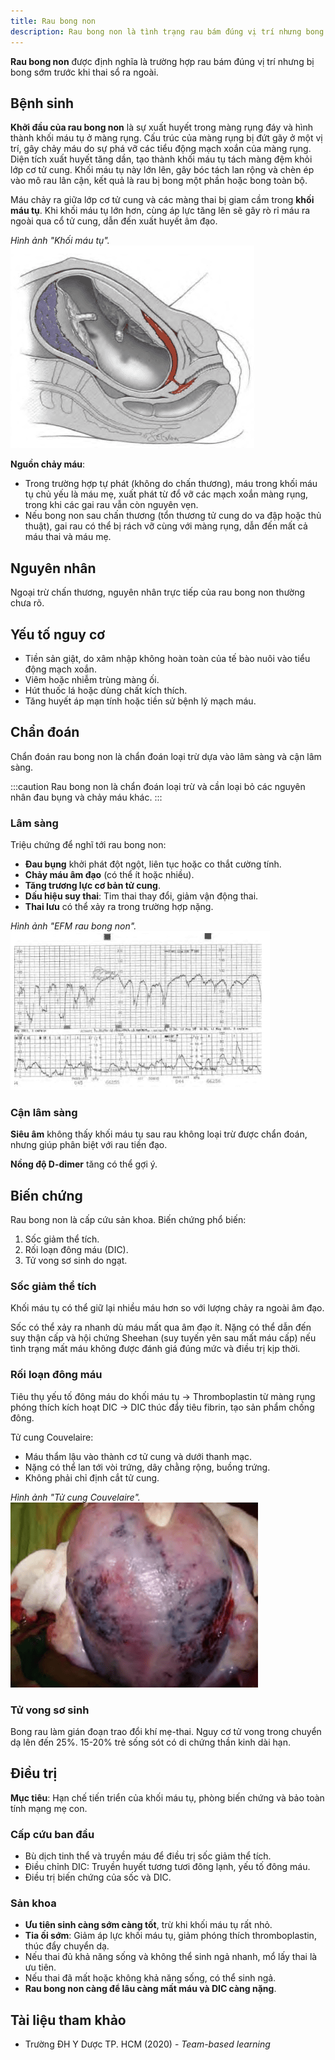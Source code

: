 ```yaml
---
title: Rau bong non
description: Rau bong non là tình trạng rau bám đúng vị trí nhưng bong sớm trước khi thai sổ, gây nguy cơ cao cho mẹ và thai nhi.
---
```


**Rau bong non** được định nghĩa là trường hợp rau bám đúng vị trí nhưng bị bong sớm trước khi thai sổ ra ngoài.

## Bệnh sinh

**Khởi đầu của rau bong non** là sự xuất huyết trong màng rụng đáy và hình thành khối máu tụ ở màng rụng. Cấu trúc của màng rụng bị đứt gãy ở một vị trí, gây chảy máu do sự phá vỡ các tiểu động mạch xoắn của màng rụng. Diện tích xuất huyết tăng dần, tạo thành khối máu tụ tách màng đệm khỏi lớp cơ tử cung. Khối máu tụ này lớn lên, gây bóc tách lan rộng và chèn ép vào mô rau lân cận, kết quả là rau bị bong một phần hoặc bong toàn bộ.

Máu chảy ra giữa lớp cơ tử cung và các màng thai bị giam cầm trong **khối máu tụ**. Khi khối máu tụ lớn hơn, cùng áp lực tăng lên sẽ gây rò rỉ máu ra ngoài qua cổ tử cung, dẫn đến xuất huyết âm đạo.

_Hình ảnh "Khối máu tụ"._
![Khối máu tụ](./_images/rau-bong-non/khoi-mau-tu.png)

**Nguồn chảy máu**:

- Trong trường hợp tự phát (không do chấn thương), máu trong khối máu tụ chủ yếu là máu mẹ, xuất phát từ đổ vỡ các mạch xoắn màng rụng, trong khi các gai rau vẫn còn nguyên vẹn.
- Nếu bong non sau chấn thương (tổn thương tử cung do va đập hoặc thủ thuật), gai rau có thể bị rách vỡ cùng với màng rụng, dẫn đến mất cả máu thai và máu mẹ.

## Nguyên nhân

Ngoại trừ chấn thương, nguyên nhân trực tiếp của rau bong non thường chưa rõ.

## Yếu tố nguy cơ

- Tiền sản giật, do xâm nhập không hoàn toàn của tế bào nuôi vào tiểu động mạch xoắn.
- Viêm hoặc nhiễm trùng màng ối.
- Hút thuốc lá hoặc dùng chất kích thích.
- Tăng huyết áp mạn tính hoặc tiền sử bệnh lý mạch máu.

## Chẩn đoán

Chẩn đoán rau bong non là chẩn đoán loại trừ dựa vào lâm sàng và cận lâm sàng.

:::caution
Rau bong non là chẩn đoán loại trừ và cần loại bỏ các nguyên nhân đau bụng và chảy máu khác.
:::

### Lâm sàng

Triệu chứng để nghĩ tới rau bong non:

- **Đau bụng** khởi phát đột ngột, liên tục hoặc co thắt cường tính.
- **Chảy máu âm đạo** (có thể ít hoặc nhiều).
- **Tăng trương lực cơ bản tử cung**.
- **Dấu hiệu suy thai**: Tim thai thay đổi, giảm vận động thai.
- **Thai lưu** có thể xảy ra trong trường hợp nặng.

_Hình ảnh "EFM rau bong non"._
![EFM rau bong non](./_images/rau-bong-non/EFM-rau-bong-non.png)

### Cận lâm sàng

**Siêu âm** không thấy khối máu tụ sau rau không loại trừ được chẩn đoán, nhưng giúp phân biệt với rau tiền đạo.

**Nồng độ D-dimer** tăng có thể gợi ý.

## Biến chứng

Rau bong non là cấp cứu sản khoa. Biến chứng phổ biến:

1. Sốc giảm thể tích.
2. Rối loạn đông máu (DIC).
3. Tử vong sơ sinh do ngạt.

### Sốc giảm thể tích

Khối máu tụ có thể giữ lại nhiều máu hơn so với lượng chảy ra ngoài âm đạo.

Sốc có thể xảy ra nhanh dù máu mất qua âm đạo ít. Nặng có thể dẫn đến suy thận cấp và hội chứng Sheehan (suy tuyến yên sau mất máu cấp) nếu tình trạng mất máu không được đánh giá đúng mức và điều trị kịp thời.

### Rối loạn đông máu

Tiêu thụ yếu tố đông máu do khối máu tụ → Thromboplastin từ màng rụng phóng thích kích hoạt DIC → DIC thúc đẩy tiêu fibrin, tạo sản phẩm chống đông.

Tử cung Couvelaire:

- Máu thẩm lậu vào thành cơ tử cung và dưới thanh mạc.
- Nặng có thể lan tới vòi trứng, dây chằng rộng, buồng trứng.
- Không phải chỉ định cắt tử cung.

_Hình ảnh "Tử cung Couvelaire"._
![Tử cung Couvelaire](./_images/rau-bong-non/tu-cung-couvelaire.png)

### Tử vong sơ sinh

Bong rau làm gián đoạn trao đổi khí mẹ-thai. Nguy cơ tử vong trong chuyển dạ lên đến 25%. 15-20% trẻ sống sót có di chứng thần kinh dài hạn.

## Điều trị

**Mục tiêu**: Hạn chế tiến triển của khối máu tụ, phòng biến chứng và bảo toàn tính mạng mẹ con.

### Cấp cứu ban đầu

- Bù dịch tinh thể và truyền máu để điều trị sốc giảm thể tích.
- Điều chỉnh DIC: Truyền huyết tương tươi đông lạnh, yếu tố đông máu.
- Điều trị biến chứng của sốc và DIC.

### Sản khoa

- **Ưu tiên sinh càng sớm càng tốt**, trừ khi khối máu tụ rất nhỏ.
- **Tia ối sớm**: Giảm áp lực khối máu tụ, giảm phóng thích thromboplastin, thúc đẩy chuyển dạ.
- Nếu thai đủ khả năng sống và không thể sinh ngả nhanh, mổ lấy thai là ưu tiên.
- Nếu thai đã mất hoặc không khả năng sống, có thể sinh ngả.
- **Rau bong non càng để lâu càng mất máu và DIC càng nặng**.

## Tài liệu tham khảo

- Trường ĐH Y Dược TP. HCM (2020) - _Team-based learning_
